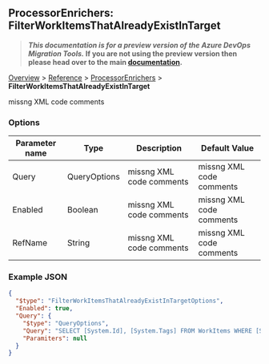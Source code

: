 ## ProcessorEnrichers: FilterWorkItemsThatAlreadyExistInTarget

>**_This documentation is for a preview version of the Azure DevOps Migration Tools._ If you are not using the preview version then please head over to the main [documentation](https://nkdagility.github.io/azure-devops-migration-tools).**

[Overview](.././index.md) > [Reference](../index.md) > [ProcessorEnrichers](./index.md) > **FilterWorkItemsThatAlreadyExistInTarget**

missng XML code comments

### Options

| Parameter name         | Type    | Description                              | Default Value                            |
|------------------------|---------|------------------------------------------|------------------------------------------|
| Query | QueryOptions | missng XML code comments | missng XML code comments |
| Enabled | Boolean | missng XML code comments | missng XML code comments |
| RefName | String | missng XML code comments | missng XML code comments |


### Example JSON

```JSON
{
  "$type": "FilterWorkItemsThatAlreadyExistInTargetOptions",
  "Enabled": true,
  "Query": {
    "$type": "QueryOptions",
    "Query": "SELECT [System.Id], [System.Tags] FROM WorkItems WHERE [System.TeamProject] = @TeamProject AND [System.WorkItemType] NOT IN ('Test Suite', 'Test Plan') ORDER BY [System.ChangedDate] desc",
    "Paramiters": null
  }
}
```